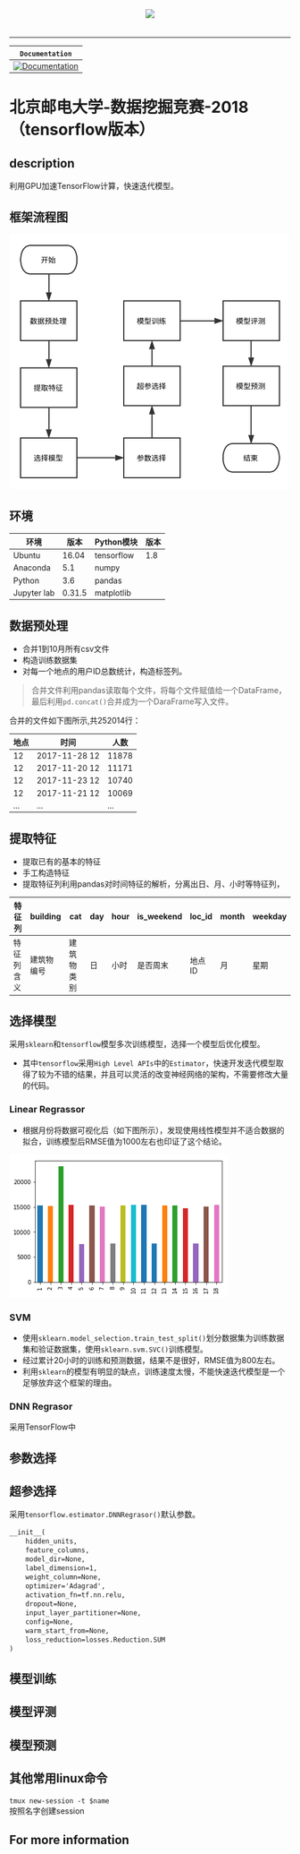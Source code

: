 <div align="center">
  <img src="https://www.tensorflow.org/images/tf_logo_transp.png"><br><br>
</div>

-----------------


| **`Documentation`** |
|-----------------|
| [![Documentation](https://img.shields.io/badge/api-reference-blue.svg)](https://www.bipt.edu.cn/) |


# 北京邮电大学-数据挖掘竞赛-2018（tensorflow版本）
## description

利用GPU加速TensorFlow计算，快速迭代模型。

## 框架流程图

![流程图](picture/流程图.svg)

## 环境

| 环境      | 版本 | Python模块    | 版本 |
| ---    | ---    | ---      | --- |
| Ubuntu | 16.04  | tensorflow | 1.8 |
| Anaconda | 5.1 | numpy|
| Python | 3.6 | pandas|
| Jupyter lab | 0.31.5 | matplotlib|

## 数据预处理

- 合并1到10月所有csv文件
- 构造训练数据集
- 对每一个地点的用户ID总数统计，构造标签列。

> 合并文件利用pandas读取每个文件，将每个文件赋值给一个DataFrame，最后利用`pd.concat()`合并成为一个DaraFrame写入文件。

合并的文件如下图所示,共252014行：

|地点|时间|人数|
|-|-|-|
|12|2017-11-28 12|11878|
|12|2017-11-20 12|11171|
|12|2017-11-23 12|10740|
|12|2017-11-21 12|10069|
|...|...|...|

## 提取特征

- 提取已有的基本的特征
- 手工构造特征
- 提取特征列利用pandas对时间特征的解析，分离出日、月、小时等特征列，

| 特征列 |building|cat|day|hour|is_weekend|	loc_id|	month|weekday|
| - | - | - | - | - | - | - | - | - |
|特征列含义|建筑物编号|建筑物类别|日|小时|是否周末|地点ID|月|星期|

## 选择模型

采用`sklearn`和`tensorflow`模型多次训练模型，选择一个模型后优化模型。

- 其中`tensorflow`采用`High Level APIs`中的`Estimator`，快速开发迭代模型取得了较为不错的结果，并且可以灵活的改变神经网络的架构，不需要修改大量的代码。

### Linear Regrassor

- 根据月份将数据可视化后（如下图所示），发现使用线性模型并不适合数据的拟合，训练模型后RMSE值为1000左右也印证了这个结论。

![月份人数](picture/月份人数.png)

### SVM

- 使用`sklearn.model_selection.train_test_split()`划分数据集为训练数据集和验证数据集，使用`sklearn.svm.SVC()`训练模型。
- 经过累计20小时的训练和预测数据，结果不是很好，RMSE值为800左右。
- 利用`sklearn`的模型有明显的缺点，训练速度太慢，不能快速迭代模型是一个足够放弃这个框架的理由。

### DNN Regrasor

采用TensorFlow中

## 参数选择



## 超参选择

采用`tensorflow.estimator.DNNRegrasor()`默认参数。
```
__init__(
    hidden_units,
    feature_columns,
    model_dir=None,
    label_dimension=1,
    weight_column=None,
    optimizer='Adagrad',
    activation_fn=tf.nn.relu,
    dropout=None,
    input_layer_partitioner=None,
    config=None,
    warm_start_from=None,
    loss_reduction=losses.Reduction.SUM
)

```

## 模型训练
## 模型评测
## 模型预测
## 其他常用linux命令

`tmux new-session -t $name`  
按照名字创建session


## For more information